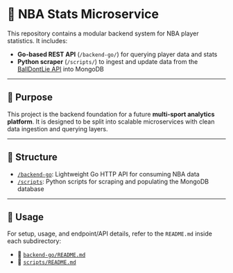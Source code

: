 # 🏀 NBA Stats Microservice

This repository contains a modular backend system for NBA player statistics. It includes:

- **Go-based REST API** (`/backend-go/`) for querying player data and stats
- **Python scraper** (`/scripts/`) to ingest and update data from the [BallDontLie API](https://www.balldontlie.io) into MongoDB

---

## 🎯 Purpose

This project is the backend foundation for a future **multi-sport analytics platform**. It is designed to be split into scalable microservices with clean data ingestion and querying layers.

---

## 📁 Structure

- [`/backend-go`](./backend-go): Lightweight Go HTTP API for consuming NBA data
- [`/scripts`](./scripts): Python scripts for scraping and populating the MongoDB database

---

## 🚀 Usage

For setup, usage, and endpoint/API details, refer to the `README.md` inside each subdirectory:

- 📘 [`backend-go/README.md`](./backend-go/README.MD)
- 📘 [`scripts/README.md`](./scripts/README.md)
